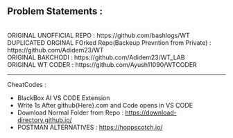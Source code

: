 ## Problem Statements : 

<br />
ORIGINAL UNOFFICIAL REPO : https://github.com/bashlogs/WT
<br />
DUPLICATED ORGINAL FOrked Repo(Backeup Prevntion from Private) : https://github.com/Adidem23/WT
<br />
ORIGINAL BAKCHODI : https://github.com/Adidem23/WT_LAB
<br />
ORIGINAL WT CODER : https://github.com/Ayush11090/WTCODER

---------------------------------------------

CheatCodes : 
- BlackBox AI VS CODE Extension
- Write 1s After github{Here}.com and Code opens in VS CODE 
- Download Normal Folder from Repo : https://download-directory.github.io/
- POSTMAN ALTERNATIVES : https://hoppscotch.io/
